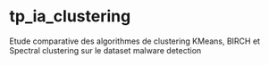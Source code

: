 # tp_ia_clustering
Etude comparative des algorithmes de clustering KMeans, BIRCH et  Spectral clustering sur le dataset malware detection
